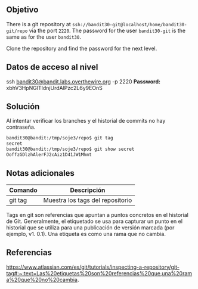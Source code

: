 ## Objetivo
There is a git repository at `ssh://bandit30-git@localhost/home/bandit30-git/repo` via the port `2220`. The password for the user `bandit30-git` is the same as for the user `bandit30`.

Clone the repository and find the password for the next level.
## Datos de acceso al nivel
ssh bandit30@bandit.labs.overthewire.org -p 2220
**Password:** xbhV3HpNGlTIdnjUrdAlPzc2L6y9EOnS
## Solución
Al intentar verificar los branches y el historial de commits no hay contraseña.

```bash
bandit30@bandit:/tmp/soje3/repo$ git tag
secret
bandit30@bandit:/tmp/soje3/repo$ git show secret
OoffzGDlzhAlerFJ2cAiz1D41JW1Mhmt
```

## Notas adicionales
|Comando|Descripción|
|---|---|
|git tag|Muestra los tags del repositorio|

Tags en git son referencias que apuntan a puntos concretos en el historial de Git.
Generalmente, el etiquetado se usa para capturar un punto en el historial que se utiliza para una publicación de versión marcada (por ejemplo, v1. 0.1). Una etiqueta es como una rama que no cambia.
## Referencias
https://www.atlassian.com/es/git/tutorials/inspecting-a-repository/git-tag#:~:text=Las%20etiquetas%20son%20referencias%20que,una%20rama%20que%20no%20cambia.